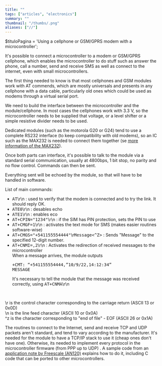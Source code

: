 ```yaml
---
title: ""
tags: ["articles", "electronics"]
summary: ""
thumbnail: "/thumbs/.png"
aliases: ["//"]
---
```


$tituloPagina = 'Using a cellphone or GSM/GPRS modem with a microcontroller';
<p>It's possible to connect a microcontroller to a modem or GSM/GPRS cellphone, which enables the microcontroller to do stuff such as answer the phone, call a number, send and receive SMS as well as connect to the internet, even with small microcontrollers.</p>
<p>The first thing needed to know is that most cellphones and GSM modules work with AT commends, which are mostly universals and presents in any cellphone with a data cable, particularly old ones which could be used as modems through a virtual serial port.</p>
<p>We need to build the interface between the microcontroller and the module/cellphone. In most cases the cellphones work with 3.3 V, so the microcontroller needs to be supplied that voltage, or a level shifter or a simple resistive divider needs to be used.</p>
<p>Dedicated modules (such as the motorola G20 or G24) tend to use a complete RS232 interface (to keep compatibility with old modems), so an IC such as the MAX232 is needed to connect them together (se <a href="/rs232ttl_en/">more information of the MAX232</a>).</p>
<p>Once both parts can interface, it's possible to talk to the module via a standard serial communication, usually at 4800bps, 1 bit stop, no parity and no flow control. Commands can then be sent.</p>
<p>Everything sent will be echoed by the module, so that will have to be handled in software.</p>
<p>List of main commands:</p>
<ul>
	<li><tt>AT</tt>\r\n : used to verify that the modem is connected and to try the link. It should reply OK.</li>
	<li><tt>ATE0</tt>\r\n : desables echo</li>
	<li><tt>ATE1</tt>\r\n : enables eco</li>
	<li><tt>AT+CPIN="1234"</tt>\r\n : if the SIM has PIN protection, sets the PIN to use </li>
	<li><tt>AT+CMGF=1</tt>\r\n : activates the text mode for SMS (makes easier routines software-wise)</li>
	<li><tt>AT+CMGS="+541155554444"</tt>\r<tt>Message<^Z></tt> : Sends "Message" to the specified 12-digit number.</li>
	<li><tt>AT+CNMI=,2</tt>\r\n : Activates the redirection of received messages to the microcontroller</br>
		When a message arrives, the module outputs <pre>+CMT: “+541155554444,”10/9/22,14:12:34”<br/>MESSAGE</pre>
		It's necessary to tell the module that the message was received correctly, using <tt>AT+CNMA</tt>\r\n
		</li>
</ul><br/>
<p>\r is the control character corresponding to the carriage return (ASCII 13 or 0x0D)<br/> \n is the line feed character (ASCII 10 or 0x0A)<br/> ^z is the character corresponding to "end of file" - EOF (ASCII 26 or 0x1A)</p>
<p>The routines to connect to the Internet, send and receive TCP and UDP packets aren't standard, and tend to vary according to the manufacturer. It's needed for the module to have a TCP/IP stack to use it (cheap ones don't have one). Otherwise, its needed to implement every protocol in the microcontroller firmware (from PPP up to UDP) . A sample code from an <a href="http://cache.freescale.com/files/microcontrollers/doc/app_note/AN2120.pdf">application note by Freescale (AN120)</a> explains how to do it, including C code that can be ported to other microcontrollers.</p>
